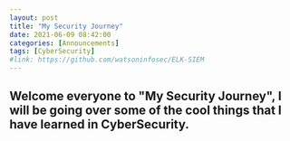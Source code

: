 ```yaml
---
layout: post
title: "My Security Journey"
date: 2021-06-09 08:42:00
categories: [Announcements]
tags: [CyberSecurity]
#link: https://github.com/watsoninfosec/ELK-SIEM
---
```


Welcome everyone to "My Security Journey", I will be going over some of the cool things that I have learned in CyberSecurity.
---


